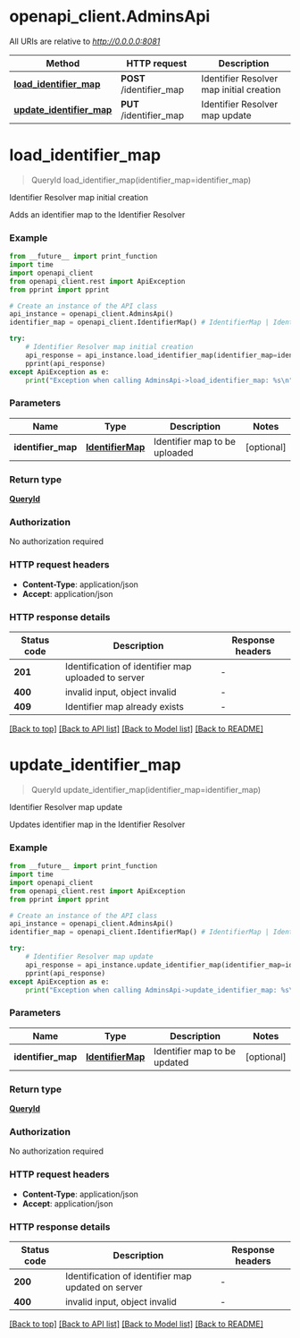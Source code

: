 # openapi_client.AdminsApi

All URIs are relative to *http://0.0.0.0:8081*

Method | HTTP request | Description
------------- | ------------- | -------------
[**load_identifier_map**](AdminsApi.md#load_identifier_map) | **POST** /identifier_map | Identifier Resolver map initial creation
[**update_identifier_map**](AdminsApi.md#update_identifier_map) | **PUT** /identifier_map | Identifier Resolver map update


# **load_identifier_map**
> QueryId load_identifier_map(identifier_map=identifier_map)

Identifier Resolver map initial creation

Adds an identifier map to the Identifier Resolver 

### Example

```python
from __future__ import print_function
import time
import openapi_client
from openapi_client.rest import ApiException
from pprint import pprint

# Create an instance of the API class
api_instance = openapi_client.AdminsApi()
identifier_map = openapi_client.IdentifierMap() # IdentifierMap | Identifier map to be uploaded (optional)

try:
    # Identifier Resolver map initial creation
    api_response = api_instance.load_identifier_map(identifier_map=identifier_map)
    pprint(api_response)
except ApiException as e:
    print("Exception when calling AdminsApi->load_identifier_map: %s\n" % e)
```

### Parameters

Name | Type | Description  | Notes
------------- | ------------- | ------------- | -------------
 **identifier_map** | [**IdentifierMap**](IdentifierMap.md)| Identifier map to be uploaded | [optional] 

### Return type

[**QueryId**](QueryId.md)

### Authorization

No authorization required

### HTTP request headers

 - **Content-Type**: application/json
 - **Accept**: application/json

### HTTP response details
| Status code | Description | Response headers |
|-------------|-------------|------------------|
**201** | Identification of identifier map uploaded to server  |  -  |
**400** | invalid input, object invalid |  -  |
**409** | Identifier map already exists |  -  |

[[Back to top]](#) [[Back to API list]](../README.md#documentation-for-api-endpoints) [[Back to Model list]](../README.md#documentation-for-models) [[Back to README]](../README.md)

# **update_identifier_map**
> QueryId update_identifier_map(identifier_map=identifier_map)

Identifier Resolver map update

Updates identifier map in the Identifier Resolver 

### Example

```python
from __future__ import print_function
import time
import openapi_client
from openapi_client.rest import ApiException
from pprint import pprint

# Create an instance of the API class
api_instance = openapi_client.AdminsApi()
identifier_map = openapi_client.IdentifierMap() # IdentifierMap | Identifier map to be updated (optional)

try:
    # Identifier Resolver map update
    api_response = api_instance.update_identifier_map(identifier_map=identifier_map)
    pprint(api_response)
except ApiException as e:
    print("Exception when calling AdminsApi->update_identifier_map: %s\n" % e)
```

### Parameters

Name | Type | Description  | Notes
------------- | ------------- | ------------- | -------------
 **identifier_map** | [**IdentifierMap**](IdentifierMap.md)| Identifier map to be updated | [optional] 

### Return type

[**QueryId**](QueryId.md)

### Authorization

No authorization required

### HTTP request headers

 - **Content-Type**: application/json
 - **Accept**: application/json

### HTTP response details
| Status code | Description | Response headers |
|-------------|-------------|------------------|
**200** | Identification of identifier map updated on server  |  -  |
**400** | invalid input, object invalid |  -  |

[[Back to top]](#) [[Back to API list]](../README.md#documentation-for-api-endpoints) [[Back to Model list]](../README.md#documentation-for-models) [[Back to README]](../README.md)

